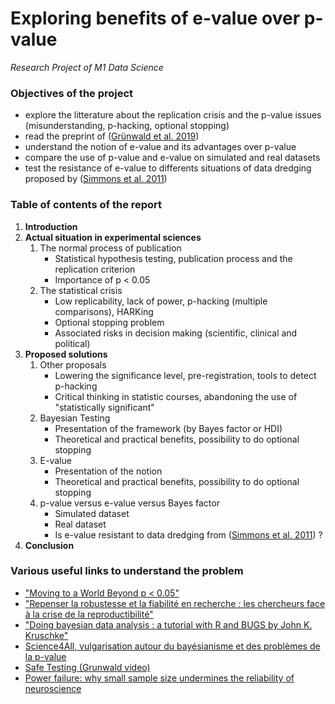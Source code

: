 # Exploring benefits of e-value over p-value
*Research Project of M1 Data Science*

### Objectives of the project
* explore the litterature about the replication crisis and the p-value issues (misunderstanding, p-hacking, optional stopping)
* read the preprint of ([Grünwald et al. 2019](https://arxiv.org/abs/1906.07801))
* understand the notion of e-value and its advantages over p-value
* compare the use of p-value and e-value on simulated and real datasets
* test the resistance of e-value to differents situations of data dredging proposed by ([Simmons et al. 2011](https://journals.sagepub.com/doi/full/10.1177/0956797611417632))

### Table of contents of the report

1. **Introduction**
2. **Actual situation in experimental sciences**
    1. The normal process of publication
        * Statistical hypothesis testing, publication process and the replication criterion
        * Importance of p < 0.05
    2. The statistical crisis
        * Low replicability, lack of power, p-hacking (multiple comparisons), HARKing
        * Optional stopping problem
        * Associated risks in decision making (scientific, clinical and political)
3. **Proposed solutions**
    1. Other proposals
        * Lowering the significance level, pre-registration, tools to detect p-hacking
        * Critical thinking in statistic courses, abandoning the use of "statistically significant"
    2. Bayesian Testing
        * Presentation of the framework (by Bayes factor or HDI)
        * Theoretical and practical benefits, possibility to do optional stopping
    3. E-value
        * Presentation of the notion
        * Theoretical and practical benefits, possibility to do optional stopping
    3. p-value versus e-value versus Bayes factor
        * Simulated dataset
        * Real dataset
        * Is e-value resistant to data dredging from ([Simmons et al. 2011](https://journals.sagepub.com/doi/full/10.1177/0956797611417632)) ?
4. **Conclusion**

### Various useful links to understand the problem
* ["Moving to a World Beyond p < 0.05"](https://www.tandfonline.com/doi/full/10.1080/00031305.2019.1583913)
* ["Repenser la robustesse et la fiabilité en recherche : les chercheurs face à la crise de la reproductibilité"](https://www.ouvrirlascience.fr/wp-content/uploads/2019/07/20190625_CR_JE-Urfist-reproductibilite.pdf)
* ["Doing bayesian data analysis : a tutorial with R and BUGS by John K. Kruschke"](https://ssrc.indiana.edu/doc/wimdocs/2011-01-14_kruschke_bayesian_slides.pdf)
* [Science4All, vulgarisation autour du bayésianisme et des problèmes de la p-value](https://www.youtube.com/playlist?list=PLtzmb84AoqRQkc4f38dueiPf8YUegsg8n)
* [Safe Testing (Grunwald video)](https://www.youtube.com/watch?v=xzM_Ggz1Jpo)
* [Power failure: why small sample size undermines the reliability of neuroscience](https://www.nature.com/articles/nrn3475)
